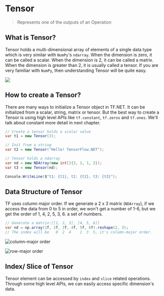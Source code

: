 # Tensor

> Represents one of the outputs of an Operation



## What is Tensor?

Tensor holds a multi-dimensional array of elements of a single data type which is very similar with `NumPy`'s `ndarray`. When the dimension is zero, it can be called a scalar. When the dimension is 2, it can be called a matrix. When the dimension is greater than 2, it is usually called a tensor. If you are very familiar with `NumPy`, then understanding Tensor will be quite easy.

![](../_images/tensor-naming.png)

## How to create a Tensor?

There are many ways to initialize a Tensor object in TF.NET. It can be initialized from a scalar, string, matrix or tensor. But the best way to create a Tensor is using high level APIs like `tf.constant`, `tf.zeros` and `tf.ones`. We'll talk about constant more detail in next chapter.

```csharp
// Create a tensor holds a scalar value
var t1 = new Tensor(3);

// Init from a string
var t2 = new Tensor("Hello! TensorFlow.NET");

// Tensor holds a ndarray
var nd = new NDArray(new int[]{3, 1, 1, 2});
var t3 = new Tensor(nd);

Console.WriteLine($"t1: {t1}, t2: {t2}, t3: {t3}");
```



## Data Structure of Tensor

TF uses column major order. If we generate a 2 x 3 matrix (`NDArray`), if we access the data from 0 to 5 in order, we won't get a number of 1-6, but we get the order of 1, 4, 2, 5, 3, 6. a set of numbers.

```csharp
// Generate a matrix:[[1, 2, 3], [4, 5, 6]]
var nd = np.array(1f, 2f, 3f, 4f, 5f, 6f).reshape(2, 3);
// The index will be   0  2  4    1  3  5, it's column-major order.
```


![column-major order](../_images/column-major-order.png)

![row-major order](../_images/row-major-order.png)

## Index/ Slice of Tensor

Tensor element can be accessed by `index` and `slice` related operations. Through some high level APIs, we can easily access specific dimension's data.

